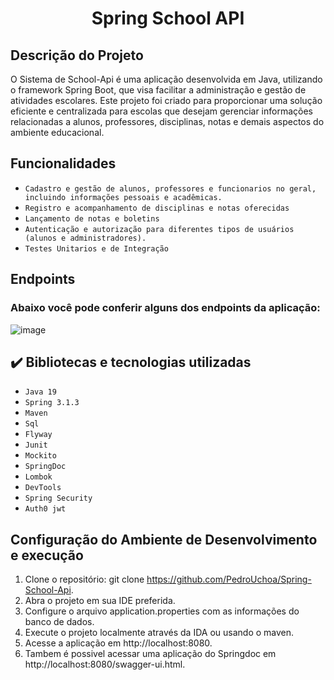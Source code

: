 <h1 align="center"> Spring School API </h1>

## Descrição do Projeto
O Sistema de School-Api é uma aplicação desenvolvida em Java, utilizando o framework Spring Boot, que visa facilitar a administração e gestão de atividades escolares. Este projeto foi criado para proporcionar uma solução eficiente e centralizada para escolas que desejam gerenciar informações relacionadas a alunos, professores, disciplinas, notas e demais aspectos do ambiente educacional.

## Funcionalidades

- ``Cadastro e gestão de alunos, professores e funcionarios no geral, incluindo informações pessoais e acadêmicas.``
- ``Registro e acompanhamento de disciplinas e notas oferecidas``
- ``Lançamento de notas e boletins``
- ``Autenticação e autorização para diferentes tipos de usuários (alunos e administradores).``
- ``Testes Unitarios e de Integração``

## Endpoints
### Abaixo você pode conferir alguns dos endpoints da aplicação:

![image](https://github.com/PedroUchoa/Spring-School-Api/assets/98981764/a3d061e5-911f-4342-acdc-cf4efb7e8a8b)

## ✔️ Bibliotecas e tecnologias utilizadas

- ``Java 19``
- ``Spring 3.1.3``
- ``Maven``
- ``Sql``
- ``Flyway``
- ``Junit``
- ``Mockito``
- ``SpringDoc``
- ``Lombok``
- ``DevTools``
- ``Spring Security``
- ``Auth0 jwt``

## Configuração do Ambiente de Desenvolvimento e execução

1. Clone o repositório: git clone https://github.com/PedroUchoa/Spring-School-Api.
2. Abra o projeto em sua IDE preferida.
3. Configure o arquivo application.properties com as informações do banco de dados.
4. Execute o projeto localmente através da IDA ou usando o maven.
5. Acesse a aplicação em http://localhost:8080.
6. Tambem é possivel acessar uma aplicação do Springdoc em http://localhost:8080/swagger-ui.html.


